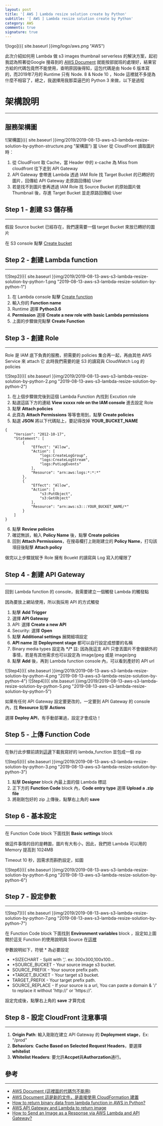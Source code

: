 ```yaml
---
layout: post
title: '[ AWS ] Lambda resize solution create by Python'
subtitle: '[ AWS ] Lambda resize solution create by Python'
category: AWS
comments: true
signature: true
---
```


![logo]({{ site.baseurl }}img/logo/aws.png "AWS")

<div class="message">
    此次介紹如何用 Lambda 做 s3 images thumbnail serverless 的解決方案，起初我認為照著從Google 搜尋到的 <a href='https://aws.amazon.com/tw/blogs/compute/resize-images-on-the-fly-with-amazon-s3-aws-lambda-and-amazon-api-gateway/'>AWS Document</a>  就能按部就班的處理好，結果官方給的代碼包竟然不能使用，查明原因後得知，這包代碼是由 Node 6 版本寫的，而2019年7月的 Runtime 只有 Node. 8 & Node 10 ，Node 這裡就不多提為什麼不相容了，總之，我選擇用我那菜逼巴的 Python 3 來做，以下是過程
</div>

# 架構說明
-------------

## 服務架構圖
![架構圖]({{ site.baseurl }}img/2019/2019-08-13-aws-s3-lambda-resize-solution-by-python-structure.png "架構圖")
當 User 從 CloudFront 讀取圖片時：
 1. 從 CloudFront 取 Cache，當 Header 中的 x-cache 為 Miss from cloudfront 往下走到 API Gateway
 2. API Gateway 會帶進 Lambda 透過 IAM Role 找 Target Bucket 的已轉好的圖片，回傳給 API Gateway 走原路回傳給 User
 3. 若是找不到圖片會再透過 IAM Role 找 Source Bucket 的原始圖片做 Thumbnail 後，存進 Target Bucket 並走原路回傳給 User

## Step 1 - 創建 S3 儲存桶
-------------

假設 Source bucket 已經存在，我們還需要一個 target Bucket 來放已轉好的圖片

在 S3 console 點擊 [Create bucket](https://docs.aws.amazon.com/en_us/AmazonS3/latest/gsg/CreatingABucket.html)


## Step 2 - 創建 Lambda function
-------------

![Step2]({{ site.baseurl }}img/2019/2019-08-13-aws-s3-lambda-resize-solution-by-python-1.png "2019-08-13-aws-s3-lambda-resize-solution-by-python-1")

 1. 在 Lambda console 點擊 [Create function](https://docs.aws.amazon.com/en_us/lambda/latest/dg/getting-started-create-function.html)
 2. 輸入你的 **Function name**
 3. Runtime 選擇 **Python3.6**
 4. **Permission** 選擇 **Create a new role with basic Lambda permissions**
 5. 上面的步驟做完點擊 **Create Function**


## Step 3 - 創建 Role 
-------------

Role 是 IAM 底下負責的服務，把需要的 policies 集合再一起，再由其他 AWS Service 來 attach 它
此時我們需要的是 S3 的讀寫與 CloudWatch Log 的 policies

![Step3]({{ site.baseurl }}img/2019/2019-08-13-aws-s3-lambda-resize-solution-by-python-2.png "2019-08-13-aws-s3-lambda-resize-solution-by-python-2")

 1. 在上個步驟做完後到這個 Lambda Function 內找到 Excution role
 2. 點選這區下方的連結 **View xxxxx role on the IAM console** 進去設定 Role
 3. 點擊 **Attach policies**
 4. 此頁為 **Attach Permissions** 等等會用到，點擊 **Create policies**
 5. 點選 **JSON** 將以下代碼貼上，要記得改掉 **YOUR_BUCKET_NAME**
```
{
    "Version": "2012-10-17",
    "Statement": [
        {
            "Effect": "Allow",
            "Action": [
                "logs:CreateLogGroup",
                "logs:CreateLogStream",
                "logs:PutLogEvents"
            ],
            "Resource": "arn:aws:logs:*:*:*"
        },
        {
            "Effect": "Allow",
            "Action": [
                "s3:PutObject",
                "s3:GetObject"
            ],
            "Resource": "arn:aws:s3:::YOUR_BUCKET_NAME/*"
        }
    ]
}
```
 6. 點擊 **Review policies**
 7. 確認無誤，輸入 **Policy Name** 後，點擊 **Create policies**
 8. 回到 **Attach Permissions**，在搜尋欄打上剛剛建立的 **Policy Name**，打勾該項目後點擊 **Attach policy**

做完以上步驟就賦予 Role 擁有 Bcuekt 的讀寫與 Log 寫入的權限了


## Step 4 - 創建 API Gateway
-------------

回到 Lambda function 的 console，我需要建立一個觸發 Lambda 的觸發點

因為要放上網站使用，所以我採用 API 的方式觸發

 1. 點擊 **Add Trigger**
 2. 選擇 **API Gateway**
 3. API: 選擇 **Create a new API**
 4. Security: 選擇 **Open**
 5. 點擊 **Additional settings** 展開細項設定
 6. **API name** 跟 **Deployment stage** 都可以自行設定成想要的名稱
 7. Binary media types 設定為 **\*/\*** 
 註: 因為我這支 API 只會丟圖片不會做額外的事情，若是有其他需求也可以設定為 image/jpeg 或是 image/png
 8. 點擊 **Add** 後，再到 Lambda function console 內，可以看到產好的 API url 

 ![Step4]({{ site.baseurl }}img/2019/2019-08-13-aws-s3-lambda-resize-solution-by-python-4.png "2019-08-13-aws-s3-lambda-resize-solution-by-python-4")
 ![Step4]({{ site.baseurl }}img/2019/2019-08-13-aws-s3-lambda-resize-solution-by-python-5.png "2019-08-13-aws-s3-lambda-resize-solution-by-python-5")

 如果有任何 API Gateway 設定要更改的，一定要到 API Gateway 的 console 內，找 **Resource** 點擊 **Actions**
 
 選擇 **Deploy API**，有手動部署過，設定才會成功！

## Step 5 - 上傳 Function Code
-------------

 在執行此步驟前請到[這邊](https://github.com/DabaoHuang/Lambda-s3-images-resize)下載我寫好的 lambda_function 並包成一個 zip

 ![Step5]({{ site.baseurl }}img/2019/2019-08-13-aws-s3-lambda-resize-solution-by-python-3.png "2019-08-13-aws-s3-lambda-resize-solution-by-python-3")

  1. 點擊 **Designer** block 內最上面的個 Lambda 標誌
  2. 正下方的 **Function Code** block 內，**Code entry type** 選擇 **Upload a .zip file**
  3. 將剛剛包好的 zip 上傳後，點擊右上角的 **save**


## Step 6 - 基本設定
-------------

在 Function Code block 下面找到 **Basic settings** block

做這件事情的目的是轉圖，圖片有大有小，因此，我們把 Lambda 可以用的 Memory 提高到 1024MB

Timeout 10 秒，因需求而斟酌設定，如圖

![Step6]({{ site.baseurl }}img/2019/2019-08-13-aws-s3-lambda-resize-solution-by-python-6.png "2019-08-13-aws-s3-lambda-resize-solution-by-python-6")


## Step 7 - 設定參數
-------------

![Step7]({{ site.baseurl }}img/2019/2019-08-13-aws-s3-lambda-resize-solution-by-python-7.png "2019-08-13-aws-s3-lambda-resize-solution-by-python-7")

在 Function Code block 下面找到 **Environment variables** block ，設定如上圖
關於這支 Function 的使用說明與 Source 在[這裡](https://github.com/DabaoHuang/Lambda-s3-images-resize)

參數說明如下，符號 * 為必要設定
 - *SIZECHART - Split with ','. ex: 300x300,100x100...
 - *SOURCE_BUCKET - Your source image s3 bucket.
 - SOURCE_PREFIX - Your source prefix path.
 - *TARGET_BUCKET - Your target s3 bucket.
 - TARGET_PREFIX - Your target prefix path.
 - SOURCE_REPLACE - If your source is a url, You can paste a domain & '/' to replace it without 'http://' or 'https://'.

 設定完成後，點擊右上角的 **save** 才算完成


## Step 8 - 設定 CloudFront 注意事項
-------------

 1. **Origin Path**: 輸入剛剛在建立 API Gateway 的 **Deployment stage**，Ex: "/prod"
 2. **Behaviors**: **Cache Based on Selected Request Headers**，要選擇**whitelist**
 3. **Whitelist Headers**: 要允許**Accpet**與**Authorzation**通行。

## 參考
-------------
 - [AWS Document (這裡面的代碼包不能用)](https://docs.aws.amazon.com/cli/latest/reference/)
 - [AWS Document 這是新的文件，是直接使用 CloudFormation 建置](https://aws.amazon.com/tw/solutions/serverless-image-handler/)
 - [How to return binary data from lambda function in AWS in Python?](https://stackoverflow.com/questions/44860486/how-to-return-binary-data-from-lambda-function-in-aws-in-python/49164783)
 - [AWS API Gateway and Lambda to return image](https://stackoverflow.com/questions/35804042/aws-api-gateway-and-lambda-to-return-image)
 - [How to Send an Image as a Response via AWS Lambda and API Gateway?](https://medium.com/@adil/how-to-send-an-image-as-a-response-via-aws-lambda-and-api-gateway-3820f3d4b6c8)